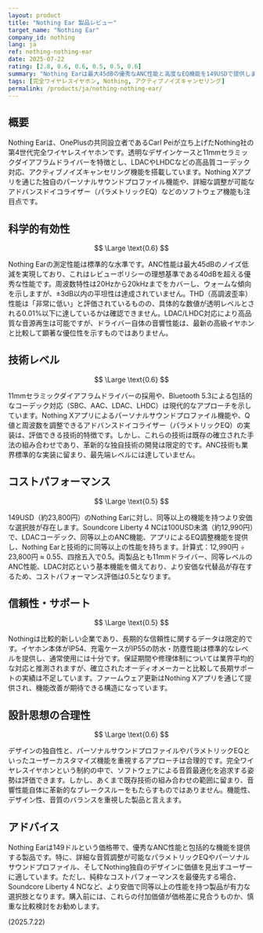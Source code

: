 ```yaml
---
layout: product
title: "Nothing Ear 製品レビュー"
target_name: "Nothing Ear"
company_id: nothing
lang: ja
ref: nothing-nothing-ear
date: 2025-07-22
rating: [2.8, 0.6, 0.6, 0.5, 0.5, 0.6]
summary: "Nothing Earは最大45dBの優秀なANC性能と高度なEQ機能を149USDで提供しますが、より安価なSoundcore Liberty 4 NCの存在によりコストパフォーマンスは限定的です。測定性能は標準的で、総合的には機能性を重視するユーザー向けの選択肢となります。"
tags: [完全ワイヤレスイヤホン, Nothing, アクティブノイズキャンセリング]
permalink: /products/ja/nothing-nothing-ear/
---
```


## 概要

Nothing Earは、OnePlusの共同設立者であるCarl Peiが立ち上げたNothing社の第4世代完全ワイヤレスイヤホンです。透明なデザインケースと11mmセラミックダイアフラムドライバーを特徴とし、LDACやLHDCなどの高品質コーデック対応、アクティブノイズキャンセリング機能を搭載しています。Nothing Xアプリを通じた独自のパーソナルサウンドプロファイル機能や、詳細な調整が可能なアドバンスドイコライザー（パラメトリックEQ）などのソフトウェア機能も注目点です。

## 科学的有効性

$$ \Large \text{0.6} $$

Nothing Earの測定性能は標準的な水準です。ANC性能は最大45dBのノイズ低減を実現しており、これはレビューポリシーの理想基準である40dBを超える優秀な性能です。周波数特性は20Hzから20kHzまでをカバーし、ウォームな傾向を示しますが、±3dB以内の平坦性は達成されていません。THD（高調波歪率）性能は「非常に低い」と評価されているものの、具体的な数値が透明レベルとされる0.01%以下に達しているかは確認できません。LDAC/LHDC対応により高品質な音源再生は可能ですが、ドライバー自体の音響性能は、最新の高級イヤホンと比較して顕著な優位性を示すものではありません。

## 技術レベル

$$ \Large \text{0.6} $$

11mmセラミックダイアフラムドライバーの採用や、Bluetooth 5.3による包括的なコーデック対応（SBC、AAC、LDAC、LHDC）は現代的なアプローチを示しています。Nothing Xアプリによるパーソナルサウンドプロファイル機能や、Q値と周波数を調整できるアドバンスドイコライザー（パラメトリックEQ）の実装は、評価できる技術的特徴です。しかし、これらの技術は既存の確立された手法の組み合わせであり、革新的な独自技術の開発は限定的です。ANC技術も業界標準的な実装に留まり、最先端レベルには達していません。

## コストパフォーマンス

$$ \Large \text{0.5} $$

149USD（約23,800円）のNothing Earに対し、同等以上の機能を持つより安価な選択肢が存在します。Soundcore Liberty 4 NCは100USD未満（約12,990円）で、LDACコーデック、同等以上のANC機能、アプリによるEQ調整機能を提供し、Nothing Earと技術的に同等以上の性能を持ちます。計算式：12,990円 ÷ 23,800円 ≈ 0.55、四捨五入で0.5。両製品とも11mmドライバー、同等レベルのANC性能、LDAC対応という基本機能を備えており、より安価な代替品が存在するため、コストパフォーマンス評価は0.5となります。

## 信頼性・サポート

$$ \Large \text{0.5} $$

Nothingは比較的新しい企業であり、長期的な信頼性に関するデータは限定的です。イヤホン本体がIP54、充電ケースがIP55の防水・防塵性能は標準的なレベルを提供し、通常使用には十分です。保証期間や修理体制については業界平均的な対応と推測されますが、確立されたオーディオメーカーと比較して長期サポートの実績は不足しています。ファームウェア更新はNothing Xアプリを通じて提供され、機能改善が期待できる構造になっています。

## 設計思想の合理性

$$ \Large \text{0.6} $$

デザインの独自性と、パーソナルサウンドプロファイルやパラメトリックEQといったユーザーカスタマイズ機能を重視するアプローチは合理的です。完全ワイヤレスイヤホンという制約の中で、ソフトウェアによる音質最適化を追求する姿勢は評価できます。しかし、あくまで既存技術の組み合わせの範囲に留まり、音響性能自体に革新的なブレークスルーをもたらすものではありません。機能性、デザイン性、音質のバランスを重視した製品と言えます。

## アドバイス

Nothing Earは149ドルという価格帯で、優秀なANC性能と包括的な機能を提供する製品です。特に、詳細な音質調整が可能なパラメトリックEQやパーソナルサウンドプロファイル、そしてNothing独自のデザインに価値を見出すユーザーに適しています。ただし、純粋なコストパフォーマンスを最優先する場合、Soundcore Liberty 4 NCなど、より安価で同等以上の性能を持つ製品が有力な選択肢となります。購入前には、これらの付加価値が価格差に見合うものか、慎重な比較検討をお勧めします。

(2025.7.22)
